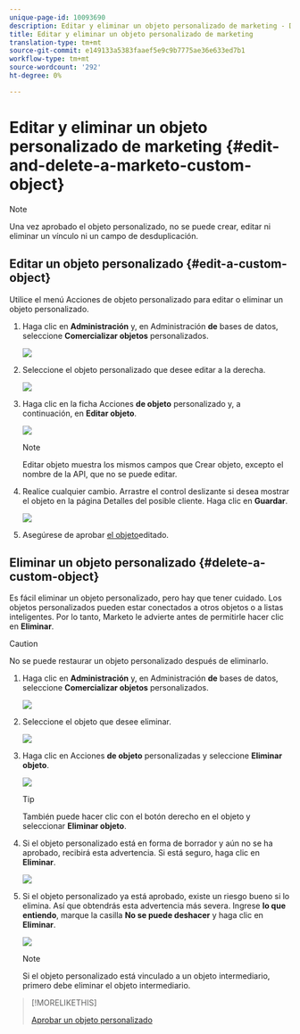 ```yaml
---
unique-page-id: 10093690
description: Editar y eliminar un objeto personalizado de marketing - Documentos de marketing - Documentación del producto
title: Editar y eliminar un objeto personalizado de marketing
translation-type: tm+mt
source-git-commit: e149133a5383faaef5e9c9b7775ae36e633ed7b1
workflow-type: tm+mt
source-wordcount: '292'
ht-degree: 0%

---
```



# Editar y eliminar un objeto personalizado de marketing {#edit-and-delete-a-marketo-custom-object}

>[!NOTE]
>
>Una vez aprobado el objeto personalizado, no se puede crear, editar ni eliminar un vínculo ni un campo de desduplicación.

## Editar un objeto personalizado {#edit-a-custom-object}

Utilice el menú Acciones de objeto personalizado para editar o eliminar un objeto personalizado.

1. Haga clic en **Administración** y, en Administración **de** bases de datos, seleccione **Comercializar objetos** personalizados.

   ![](assets/image2016-1-18-13-3a31-3a51.png)

1. Seleccione el objeto personalizado que desee editar a la derecha.

   ![](assets/image2016-1-18-13-3a33-3a11.png)

1. Haga clic en la ficha Acciones **de objeto** personalizado y, a continuación, en **Editar objeto**.

   ![](assets/image2015-9-23-11-3a37-3a44.png)

   >[!NOTE]
   >
   >Editar objeto muestra los mismos campos que Crear objeto, excepto el nombre de la API, que no se puede editar.

1. Realice cualquier cambio. Arrastre el control deslizante si desea mostrar el objeto en la página Detalles del posible cliente. Haga clic en **Guardar**.

   ![](assets/image2015-9-15-16-3a48-3a39.png)

1. Asegúrese de aprobar [el objeto](approve-a-custom-object.md)editado.

## Eliminar un objeto personalizado {#delete-a-custom-object}

Es fácil eliminar un objeto personalizado, pero hay que tener cuidado. Los objetos personalizados pueden estar conectados a otros objetos o a listas inteligentes. Por lo tanto, Marketo le advierte antes de permitirle hacer clic en **Eliminar**.

>[!CAUTION]
>
>No se puede restaurar un objeto personalizado después de eliminarlo.

1. Haga clic en **Administración** y, en Administración **de** bases de datos, seleccione **Comercializar objetos** personalizados.

   ![](assets/image2016-1-18-13-3a36-3a0.png)

1. Seleccione el objeto que desee eliminar.

   ![](assets/image2015-9-23-16-3a29-3a5.png)

1. Haga clic en Acciones **de objeto** personalizadas y seleccione **Eliminar objeto**.

   ![](assets/image2015-9-23-11-3a39-3a5.png)

   >[!TIP]
   >
   >También puede hacer clic con el botón derecho en el objeto y seleccionar **Eliminar objeto**.

1. Si el objeto personalizado está en forma de borrador y aún no se ha aprobado, recibirá esta advertencia. Si está seguro, haga clic en **Eliminar**.

   ![](assets/image2015-9-23-16-3a31-3a2.png)

1. Si el objeto personalizado ya está aprobado, existe un riesgo bueno si lo elimina. Así que obtendrás esta advertencia más severa. Ingrese **lo que entiendo**, marque la casilla **No se puede deshacer** y haga clic en **Eliminar**.

   ![](assets/image2016-1-15-9-3a49-3a38.png)

   >[!NOTE]
   >
   >Si el objeto personalizado está vinculado a un objeto intermediario, primero debe eliminar el objeto intermediario.

>[!MORELIKETHIS]
>
>[Aprobar un objeto personalizado](approve-a-custom-object.md)


